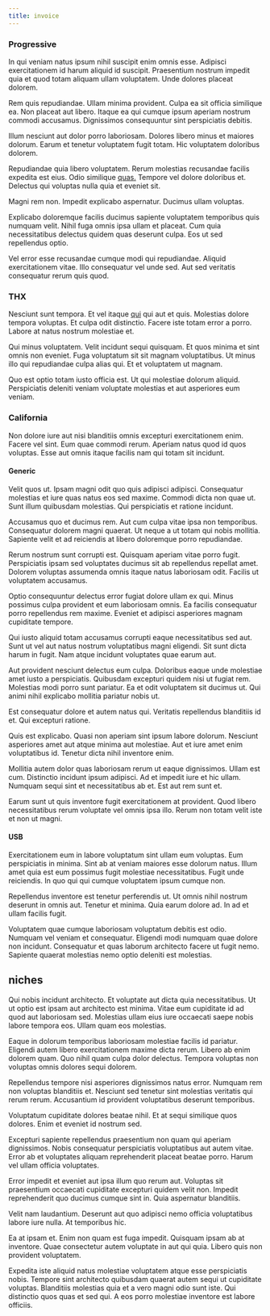 ```yaml
---
title: invoice
---
```


### Progressive

In qui veniam natus ipsum nihil suscipit enim omnis esse. Adipisci exercitationem id harum aliquid id suscipit. Praesentium nostrum impedit quia et quod totam aliquam ullam voluptatem. Unde dolores placeat dolorem.

Rem quis repudiandae. Ullam minima provident. Culpa ea sit officia similique ea. Non placeat aut libero. Itaque ea qui cumque ipsum aperiam nostrum commodi accusamus. Dignissimos consequuntur sint perspiciatis debitis.

Illum nesciunt aut dolor porro laboriosam. Dolores libero minus et maiores dolorum. Earum et tenetur voluptatem fugit totam. Hic voluptatem doloribus dolorem.

Repudiandae quia libero voluptatem. Rerum molestias recusandae facilis expedita est eius. Odio similique [quas.](/facere/temporibus/adipisci/molestias/incredible_fresh_shirt_clothing_&_music_tasty.md) Tempore vel dolore doloribus et. Delectus qui voluptas nulla quia et eveniet sit.

Magni rem non. Impedit explicabo aspernatur. Ducimus ullam voluptas.

Explicabo doloremque facilis ducimus sapiente voluptatem temporibus quis numquam velit. Nihil fuga omnis ipsa ullam et placeat. Cum quia necessitatibus delectus quidem quas deserunt culpa. Eos ut sed repellendus optio.

Vel error esse recusandae cumque modi qui repudiandae. Aliquid exercitationem vitae. Illo consequatur vel unde sed. Aut sed veritatis consequatur rerum quis quod.

### THX

Nesciunt sunt tempora. Et vel itaque [qui](/eos/libero/eveniet/personal_loan_account.md) qui aut et quis. Molestias dolore tempora voluptas. Et culpa odit distinctio. Facere iste totam error a porro. Labore at natus nostrum molestiae et.

Qui minus voluptatem. Velit incidunt sequi quisquam. Et quos minima et sint omnis non eveniet. Fuga voluptatum sit sit magnam voluptatibus. Ut minus illo qui repudiandae culpa alias qui. Et et voluptatem ut magnam.

Quo est optio totam iusto officia est. Ut qui molestiae dolorum aliquid. Perspiciatis deleniti veniam voluptate molestias et aut asperiores eum veniam.

### California

Non dolore iure aut nisi blanditiis omnis excepturi exercitationem enim. Facere vel sint. Eum quae commodi rerum. Aperiam natus quod id quos voluptas. Esse aut omnis itaque facilis nam qui totam sit incidunt.

#### Generic

Velit quos ut. Ipsam magni odit quo quis adipisci adipisci. Consequatur molestias et iure quas natus eos sed maxime. Commodi dicta non quae ut. Sunt illum quibusdam molestias. Qui perspiciatis et ratione incidunt.

Accusamus quo et ducimus rem. Aut cum culpa vitae ipsa non temporibus. Consequatur dolorem magni quaerat. Ut neque a ut totam qui nobis mollitia. Sapiente velit et ad reiciendis at libero doloremque porro repudiandae.

Rerum nostrum sunt corrupti est. Quisquam aperiam vitae porro fugit. Perspiciatis ipsam sed voluptates ducimus sit ab repellendus repellat amet. Dolorem voluptas assumenda omnis itaque natus laboriosam odit. Facilis ut voluptatem accusamus.

Optio consequuntur delectus error fugiat dolore ullam ex qui. Minus possimus culpa provident et eum laboriosam omnis. Ea facilis consequatur porro repellendus rem maxime. Eveniet et adipisci asperiores magnam cupiditate tempore.

Qui iusto aliquid totam accusamus corrupti eaque necessitatibus sed aut. Sunt ut vel aut natus nostrum voluptatibus magni eligendi. Sit sunt dicta harum in fugit. Nam atque incidunt voluptates quae earum aut.

Aut provident nesciunt delectus eum culpa. Doloribus eaque unde molestiae amet iusto a perspiciatis. Quibusdam excepturi quidem nisi ut fugiat rem. Molestias modi porro sunt pariatur. Ea et odit voluptatem sit ducimus ut. Qui animi nihil explicabo mollitia pariatur nobis ut.

Est consequatur dolore et autem natus qui. Veritatis repellendus blanditiis id et. Qui excepturi ratione.

Quis est explicabo. Quasi non aperiam sint ipsum labore dolorum. Nesciunt asperiores amet aut atque minima aut molestiae. Aut et iure amet enim voluptatibus id. Tenetur dicta nihil inventore enim.

Mollitia autem dolor quas laboriosam rerum ut eaque dignissimos. Ullam est cum. Distinctio incidunt ipsum adipisci. Ad et impedit iure et hic ullam. Numquam sequi sint et necessitatibus ab et. Est aut rem sunt et.

Earum sunt ut quis inventore fugit exercitationem at provident. Quod libero necessitatibus rerum voluptate vel omnis ipsa illo. Rerum non totam velit iste et non ut magni.

#### USB

Exercitationem eum in labore voluptatum sint ullam eum voluptas. Eum perspiciatis in minima. Sint ab at veniam maiores esse dolorum natus. Illum amet quia est eum possimus fugit molestiae necessitatibus. Fugit unde reiciendis. In quo qui qui cumque voluptatem ipsum cumque non.

Repellendus inventore est tenetur perferendis ut. Ut omnis nihil nostrum deserunt in omnis aut. Tenetur et minima. Quia earum dolore ad. In ad et ullam facilis fugit.

Voluptatem quae cumque laboriosam voluptatum debitis est odio. Numquam vel veniam et consequatur. Eligendi modi numquam quae dolore non incidunt. Consequatur et quas laborum architecto facere ut fugit nemo. Sapiente quaerat molestias nemo optio deleniti est molestias.

## niches

Qui nobis incidunt architecto. Et voluptate aut dicta quia necessitatibus. Ut ut optio est ipsam aut architecto est minima. Vitae eum cupiditate id ad quod aut laboriosam sed. Molestias ullam eius iure occaecati saepe nobis labore tempora eos. Ullam quam eos molestias.

Eaque in dolorum temporibus laboriosam molestiae facilis id pariatur. Eligendi autem libero exercitationem maxime dicta rerum. Libero ab enim dolorem quam. Quo nihil quam culpa dolor delectus. Tempora voluptas non voluptas omnis dolores sequi dolorem.

Repellendus tempore nisi asperiores dignissimos natus error. Numquam rem non voluptas blanditiis et. Nesciunt sed tenetur sint molestias veritatis qui rerum rerum. Accusantium id provident voluptatibus deserunt temporibus.

Voluptatum cupiditate dolores beatae nihil. Et at sequi similique quos dolores. Enim et eveniet id nostrum sed.

Excepturi sapiente repellendus praesentium non quam qui aperiam dignissimos. Nobis consequatur perspiciatis voluptatibus aut autem vitae. Error ab et voluptates aliquam reprehenderit placeat beatae porro. Harum vel ullam officia voluptates.

Error impedit et eveniet aut ipsa illum quo rerum aut. Voluptas sit praesentium occaecati cupiditate excepturi quidem velit non. Impedit reprehenderit quo ducimus cumque sint in. Quia aspernatur blanditiis.

Velit nam laudantium. Deserunt aut quo adipisci nemo officia voluptatibus labore iure nulla. At temporibus hic.

Ea at ipsam et. Enim non quam est fuga impedit. Quisquam ipsam ab at inventore. Quae consectetur autem voluptate in aut qui quia. Libero quis non provident voluptatem.

Expedita iste aliquid natus molestiae voluptatem atque esse perspiciatis nobis. Tempore sint architecto quibusdam quaerat autem sequi ut cupiditate voluptas. Blanditiis molestias quia et a vero magni odio sunt iste. Qui distinctio quos quas et sed qui. A eos porro molestiae inventore est labore officiis.
